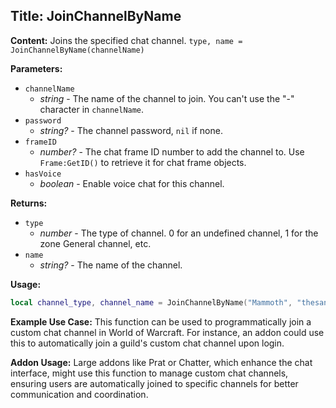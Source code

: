 ## Title: JoinChannelByName

**Content:**
Joins the specified chat channel.
`type, name = JoinChannelByName(channelName)`

**Parameters:**
- `channelName`
  - *string* - The name of the channel to join. You can't use the "-" character in `channelName`.
- `password`
  - *string?* - The channel password, `nil` if none.
- `frameID`
  - *number?* - The chat frame ID number to add the channel to. Use `Frame:GetID()` to retrieve it for chat frame objects.
- `hasVoice`
  - *boolean* - Enable voice chat for this channel.

**Returns:**
- `type`
  - *number* - The type of channel. 0 for an undefined channel, 1 for the zone General channel, etc.
- `name`
  - *string?* - The name of the channel.

**Usage:**
```lua
local channel_type, channel_name = JoinChannelByName("Mammoth", "thesane", ChatFrame1:GetID(), 1);
```

**Example Use Case:**
This function can be used to programmatically join a custom chat channel in World of Warcraft. For instance, an addon could use this to automatically join a guild's custom chat channel upon login.

**Addon Usage:**
Large addons like Prat or Chatter, which enhance the chat interface, might use this function to manage custom chat channels, ensuring users are automatically joined to specific channels for better communication and coordination.